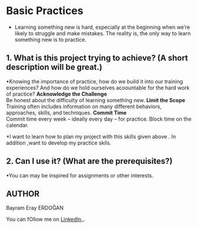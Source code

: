 # Basic Practices

- Learning something new is hard, especially at the beginning when we’re likely to struggle and make mistakes. The reality is, the only way to learn something new is to practice.







## 1.  What is this project trying to achieve? (A short description will be great.)

•Knowing the importance of practice, how do we build it into our training experiences? And how do we hold ourselves acoountable for the hard work of practice?
**Acknowledge the Challenge**  
Be honest about the difficulty of learning something new.
**Limit the Scope**  
Training often includes information on many different behaviors, approaches, skills, and techniques.
**Commit Time**  
Commit time every week – ideally every day – for practice. Block time on the calendar.

*I want to learn how to plan my project with this skills given above . In addition ,want to develop my practice skils.
## 2.  Can I use it? (What are the prerequisites?)

•You can may be inspired for assignments or other interests.



## AUTHOR
Bayram Eray ERDOĞAN   

You can fOllow me on  [LinkedIn](https://www.linkedin.com/in/bayram-eray-erdogan/)_.
